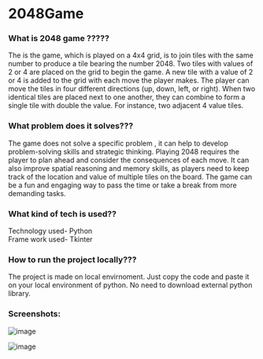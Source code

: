 # 2048Game

### What is 2048 game ?????
The is the game, which is played on a 4x4 grid, is to join tiles with the same number to produce a tile bearing the number 2048. Two tiles with values of 2 or 4 are placed on the grid to begin the game.
A new tile with a value of 2 or 4 is added to the grid with each move the player makes. The player can move the tiles in four different directions (up, down, left, or right). When two identical tiles are placed next to one another, they can combine to form a single tile with double the value. For instance, two adjacent 4 value tiles.

### What problem does it solves???
The game does not solve a specific problem , it can help to develop problem-solving skills and strategic thinking. Playing 2048 requires the player to plan ahead and consider the consequences of each move. It can also improve spatial reasoning and memory skills, as players need to keep track of the location and value of multiple tiles on the board. The game can be a fun and engaging way to pass the time or take a break from more demanding tasks. 

### What kind of tech is used??
Technology used- Python  
Frame work used- Tkinter

### How to run the project locally???
The project is made on local envirnoment.
Just copy the code and paste it on your local environment of python. No need to download external python library.

### Screenshots:
![image](https://user-images.githubusercontent.com/72176692/225839342-331d33d9-a8e3-44cb-91fa-74aadd21bfd9.png)

![image](https://user-images.githubusercontent.com/72176692/225839611-a73b19d4-c668-411a-bedf-8312b73c77ef.png)


